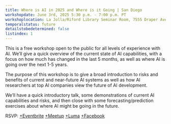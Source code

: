 ```yaml
---
title: Where is AI in 2025 and Where is it Going | San Diego
workshopdate: June 3rd, 2025 5:30 p.m. - 7:00 p.m. PT
workshoplocation: La Jolla/Riford Library Seminar Room, 7555 Draper Ave, La Jolla CA 92037
temporalstatus: future
detailstobedetermined: false
listindex: 1
---
```

This is a free workshop open to the public for all levels of experience with AI. We’ll give a quick overview of the current state of AI capabilities, with a focus on how much has changed in the last 5 months, as well as where AI is going over the next 1-5 years.

The purpose of this workshop is to give a broad introduction to risks and benefits of current and near-future AI systems as well as how AI researchers at top AI companies view the future of AI development.

We’ll have a quick introductory talk, some demonstrations of current AI capabilities and risks, and then close with some forecasting/prediction exercises about where AI might be going in the future.

RSVP:
[+Eventbrite](https://www.eventbrite.com/e/1361303578649?aff=oddtdtcreator)
[+Meetup](https://www.meetup.com/ai-safety-awareness-group-san-diego/events/307747903/?slug=ai-safety-awareness-group-san-diego&eventId=306982626&isFirstPublish=true)
[+Luma](https://lu.ma/tjfkxonv)
[+Facebook](https://www.facebook.com/share/16JQEjxxjP/)
